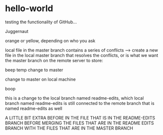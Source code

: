 # hello-world
testing the functionality of GitHub...

Juggernaut

orange or yellow, depending on who you ask

local file in the master branch contains a series of conflicts --> create a new file in the local master branch that resolves the conflicts, or is what we want the master branch on the remote server to store:

beep temp change to master

change to master on local machine

boop

this is a change to the local branch named readme-edits, which local branch named readme-edits is still connected to the remote branch that is named readme-edits as well


A LITTLE BIT EXTRA BEFORE IN THE FILE THAT IS IN THE README-EDITS BRANCH BEFORE MERGING THE FILES THAT ARE IN THE README EDITS BRANCH WITH THE FILES THAT ARE IN THE MASTER BRANCH
